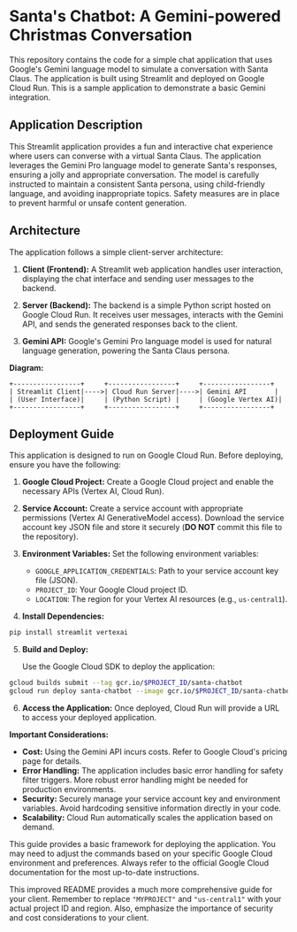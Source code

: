 # Santa's Chatbot: A Gemini-powered Christmas Conversation

This repository contains the code for a simple chat application that uses Google's Gemini language model to simulate a conversation with Santa Claus.  The application is built using Streamlit and deployed on Google Cloud Run. This is a sample application to demonstrate a basic Gemini integration.


## Application Description

This Streamlit application provides a fun and interactive chat experience where users can converse with a virtual Santa Claus.  The application leverages the Gemini Pro language model to generate Santa's responses, ensuring a jolly and appropriate conversation. The model is carefully instructed to maintain a consistent Santa persona, using child-friendly language, and avoiding inappropriate topics.  Safety measures are in place to prevent harmful or unsafe content generation.

## Architecture

The application follows a simple client-server architecture:

1. **Client (Frontend):** A Streamlit web application handles user interaction, displaying the chat interface and sending user messages to the backend.

2. **Server (Backend):** The backend is a simple Python script hosted on Google Cloud Run.  It receives user messages, interacts with the Gemini API, and sends the generated responses back to the client.

3. **Gemini API:** Google's Gemini Pro language model is used for natural language generation, powering the Santa Claus persona.

**Diagram:**

```
+-----------------+     +-----------------+     +-----------------+
| Streamlit Client|---->| Cloud Run Server|---->| Gemini API       |
| (User Interface)|     | (Python Script) |     | (Google Vertex AI)|
+-----------------+     +-----------------+     +-----------------+
```

## Deployment Guide

This application is designed to run on Google Cloud Run.  Before deploying, ensure you have the following:

1. **Google Cloud Project:** Create a Google Cloud project and enable the necessary APIs (Vertex AI, Cloud Run).

2. **Service Account:** Create a service account with appropriate permissions (Vertex AI GenerativeModel access).  Download the service account key JSON file and store it securely (**DO NOT** commit this file to the repository).

3. **Environment Variables:** Set the following environment variables:

   * `GOOGLE_APPLICATION_CREDENTIALS`: Path to your service account key file (JSON).
   * `PROJECT_ID`: Your Google Cloud project ID.
   * `LOCATION`: The region for your Vertex AI resources (e.g., `us-central1`).


4. **Install Dependencies:**

```bash
pip install streamlit vertexai
```

5. **Build and Deploy:**

   Use the Google Cloud SDK to deploy the application:

```bash
gcloud builds submit --tag gcr.io/$PROJECT_ID/santa-chatbot
gcloud run deploy santa-chatbot --image gcr.io/$PROJECT_ID/santa-chatbot --region=$LOCATION --platform managed
```

6. **Access the Application:** Once deployed, Cloud Run will provide a URL to access your deployed application.


**Important Considerations:**

* **Cost:** Using the Gemini API incurs costs. Refer to Google Cloud's pricing page for details.
* **Error Handling:** The application includes basic error handling for safety filter triggers. More robust error handling might be needed for production environments.
* **Security:** Securely manage your service account key and environment variables.  Avoid hardcoding sensitive information directly in your code.
* **Scalability:** Cloud Run automatically scales the application based on demand.

This guide provides a basic framework for deploying the application. You may need to adjust the commands based on your specific Google Cloud environment and preferences.  Always refer to the official Google Cloud documentation for the most up-to-date instructions.

This improved README provides a much more comprehensive guide for your client. Remember to replace `"MYPROJECT"` and `"us-central1"` with your actual project ID and region.  Also, emphasize the importance of security and cost considerations to your client.
